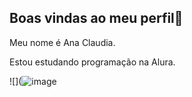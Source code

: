 ## Boas vindas ao meu perfil💖                                                                                                                                                                                                                                                                                                                                                                                                         

Meu nome é Ana Claudia.

Estou estudando programação na Alura.




![](![image](https://github.com/user-attachments/assets/1c97b1cd-b9ad-47e2-b486-ff3c169ffe4a)
